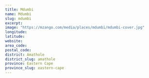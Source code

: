 ```yaml
---
title: Mdumbi
name: Mdumbi
slug: mdumbi
excerpt: 
image: "https://mzango.com/media/places/mdumbi/mdumbi-cover.jpg"
longitude: 
latitude: 
website: 
area_code: 
postal_code: 
district: Amathole
district_slug: amathole
province: Eastern Cape
province_slug: eastern-cape
---
```

